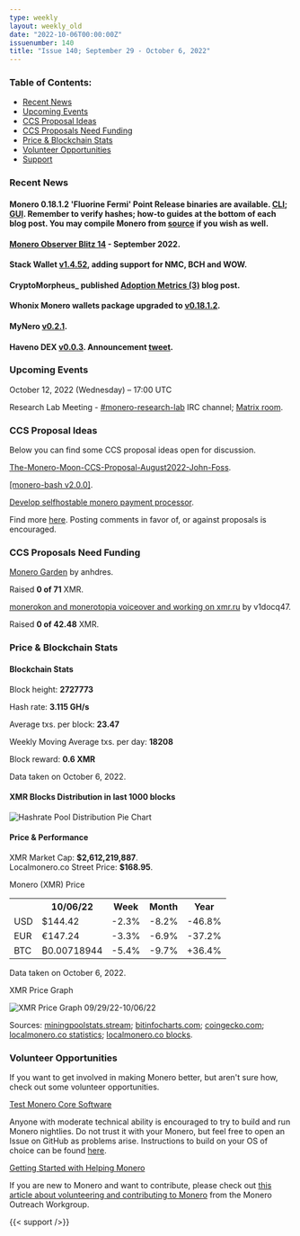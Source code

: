 ```yaml
---
type: weekly
layout: weekly_old
date: "2022-10-06T00:00:00Z"
issuenumber: 140
title: "Issue 140; September 29 - October 6, 2022"
---
```


<h3>Table of Contents:</h3>
<ul class="contents">
    <li><a href="#news">Recent News</a></li>
    <li><a href="#events">Upcoming Events</a></li>
    <li><a href="#ideas">CCS Proposal Ideas</a></li>
    <li><a href="#proposals">CCS Proposals Need Funding</a></li>
    <li><a href="#stats">Price & Blockchain Stats</a></li>
    <li><a href="#volunteer">Volunteer Opportunities</a></li>
    <li><a href="#support">Support</a></li>
</ul>

<h3 id="news">Recent News</h3>

<div class="newsbyte">
<h4>Monero 0.18.1.2 'Fluorine Fermi' Point Release binaries are available. <a href="https://www.getmonero.org/2022/09/29/monero-0.18.1.2-released.html" target="_blank">CLI</a>; <a href="https://www.getmonero.org/2022/09/29/monero-GUI-0.18.1.2-released.html" target="_blank">GUI</a>. Remember to verify hashes; how-to guides at the bottom of each blog post. You may compile Monero from <a href="https://github.com/monero-project/monero#compiling-monero-from-source" target="_blank">source</a> if you wish as well.</h4>
</div>

<div class="newsbyte">
    <h4><a href="https://www.monero.observer/monero-observer-blitz-february-2022/" target="_blank">Monero Observer Blitz 14</a> - September 2022.</h4>
</div>

<div class="newsbyte">
    <h4>Stack Wallet <a href="https://github.com/cypherstack/stack_wallet/releases/tag/build_0068" target="_blank">v1.4.52</a>, adding support for NMC, BCH and WOW.</h4>
</div>

<div class="newsbyte">
    <h4>CryptoMorpheus_ published <a href="https://moneroj.net/article/Adoption-Metrics,-Monthly-Edition-(3)/" target="_blank">Adoption Metrics (3)</a> blog post.</h4>
</div>

<div class="newsbyte">
    <h4>Whonix Monero wallets package upgraded to <a href="https://forums.whonix.org/t/monero-integration-in-whonix/5949/70" target="_blank">v0.18.1.2</a>.</h4>
</div>

<div class="newsbyte">
    <h4>MyNero <a href="https://github.com/pokkst/monero-wallet/releases/tag/0.2.1" target="_blank">v0.2.1</a>.</h4>
</div>

<div class="newsbyte">
    <h4>Haveno DEX <a href="https://github.com/haveno-dex/haveno/releases/tag/v0.0.3" target="_blank">v0.0.3</a>. Announcement <a href="https://nitter.net/HavenoDEX/status/1577674294062194688" target="_blank">tweet</a>.</h4>
</div>

<h3 id="events">Upcoming Events</h3>

<div class="event">
    <p class="date" markdown="1">October 12, 2022 (Wednesday) – 17:00 UTC</p>
    <p markdown="1">Research Lab Meeting - <a href="irc://irc.libera.chat/#monero-research-lab" target="_blank">#monero-research-lab</a> IRC channel; <a href="https://matrix.to/#/#monero-research-lab:monero.social" target="_blank">Matrix room</a>.</p>
</div>

<h3 id="ideas">CCS Proposal Ideas</h3>

<p>Below you can find some CCS proposal ideas open for discussion.</p>

<div class="proposal">
<p><a href="https://repo.getmonero.org/monero-project/ccs-proposals/-/merge_requests/336" target="_blank">The-Monero-Moon-CCS-Proposal-August2022-John-Foss</a>.</p>
</div>

<div class="proposal">
<p><a href="https://repo.getmonero.org/monero-project/ccs-proposals/-/merge_requests/333" target="_blank">[monero-bash v2.0.0]</a>.</p>
</div>

<div class="proposal">
<p><a href="https://repo.getmonero.org/monero-project/ccs-proposals/-/merge_requests/345" target="_blank">Develop selfhostable monero payment processor</a>.</p>
</div>

<div class="proposal">
<p>Find more <a href="https://ccs.getmonero.org/ideas/" target="_blank">here</a>. Posting comments in favor of, or against proposals is encouraged.</p>
</div>

<h3 id="proposals">CCS Proposals Need Funding</h3>

<div class="proposal">
    <p><a href="https://ccs.getmonero.org/proposals/anhdres-monero-garden.html" target="_blank">Monero Garden</a> by anhdres.</p>
    <p>Raised <b>0 of 71</b> XMR.</p>
</div>

<div class="proposal">
    <p><a href="https://ccs.getmonero.org/proposals/v1docq47-monerokon-and-monerotopia-voiceover-and-working-on-xmr.ru.html" target="_blank">monerokon and monerotopia voiceover and working on xmr.ru</a> by v1docq47.</p>
    <p>Raised <b>0 of 42.48</b> XMR.</p>
</div>

<h3 id="stats">Price & Blockchain Stats</h3>

<h4 class="stat">Blockchain Stats</h4>

<div class="bcstats">
    <p>Block height: <b>2727773</b></p>
    <p>Hash rate: <b>3.115 GH/s</b></p>
    <p>Average txs. per block: <b>23.47</b></p>
    <p>Weekly Moving Average txs. per day: <b>18208</b></p>
    <p>Block reward: <b>0.6 XMR</b></p>
</div>
<p class="note">Data taken on October 6, 2022.</p>

<h4 class="stat">XMR Blocks Distribution in last 1000 blocks</h4>
<p><img src="/img/hashrate-pool-distribution-10061.png" alt="Hashrate Pool Distribution Pie Chart"/></p>

<h4 class="stat" id="price-stat">Price & Performance</h4>

<div class="price-intro">XMR Market Cap: <b>$2,612,219,887</b>.<br/>Localmonero.co Street Price: <b>$168.95</b>.</div>

<p class="table-title">Monero (XMR) Price</p>
<table class="price-table">
  <tr class="row1">
    <th></th>
    <th>10/06/22</th>
    <th>Week</th>
    <th>Month</th>
    <th>Year</th>
  </tr>
  <tr>
    <td data-th="XMR to">USD</td>
    <td data-th="10/06/22">$144.42</td>
    <td data-th="Week" class="red">-2.3%</td>
    <td data-th="Month" class="red">-8.2%</td>
    <td data-th="Year" class="red">-46.8%</td>
  </tr>
  <tr class="row3">
    <td data-th="XMR to">EUR</td>
    <td data-th="10/06/22">€147.24</td>
    <td data-th="Week" class="red">-3.3%</td>
    <td data-th="Month" class="red">-6.9%</td>
    <td data-th="Year" class="red">-37.2%</td>
  </tr>
  <tr>
    <td data-th="XMR to">BTC</td>
    <td data-th="10/06/22">₿0.00718944</td>
    <td data-th="Week" class="red">-5.4%</td>
    <td data-th="Month" class="red">-9.7%</td>
    <td data-th="Year" class="green">+36.4%</td>
  </tr>
</table>
<p class="note">Data taken on October 6, 2022.</p>

<p class="table-title">XMR Price Graph</p>

![XMR Price Graph 09/29/22-10/06/22](/img/weekly-chart-10061.png "XMR Price Graph 09/29/22-10/06/22")

Sources: <a href="https://miningpoolstats.stream/monero" target="_blank">miningpoolstats.stream</a>; <a href="https://bitinfocharts.com/monero/" target="_blank">bitinfocharts.com</a>; <a href="https://www.coingecko.com/en/coins/monero" target="_blank">coingecko.com</a>; <a href="https://localmonero.co/statistics" target="_blank">localmonero.co statistics</a>; <a href="https://localmonero.co/blocks" target="_blank">localmonero.co blocks</a>.

<h3 id="volunteer">Volunteer Opportunities</h3>

<p>If you want to get involved in making Monero better, but aren't sure how, check out some volunteer opportunities.</p>

<div class="newsbyte">
    <p class="date"><a href="https://github.com/monero-project/monero" target="_blank">Test Monero Core Software</a></p>
    <p>Anyone with moderate technical ability is encouraged to try to build and run Monero nightlies. Do not trust it with your Monero, but feel free to open an Issue on GitHub as problems arise. Instructions to build on your OS of choice can be found <a href="https://github.com/monero-project/monero#compiling-monero-from-source" target="_blank">here</a>. </p>
</div>

<div class="newsbyte">
    <p class="date"><a href="https://github.com/monero-project/monero" target="_blank">Getting Started with Helping Monero</a></p>
    <p>If you are new to Monero and want to contribute, please check out <a href="https://www.monerooutreach.org/stories/getting-started-helping-monero.php" target="_blank">this article about volunteering and contributing to Monero</a> from the Monero Outreach Workgroup. </p>
</div>

{{< support />}}


